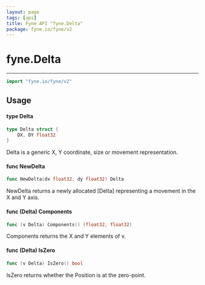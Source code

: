 ```yaml
---
layout: page
tags: [api]
title: Fyne API "fyne.Delta"
package: fyne.io/fyne/v2
---
```


# fyne.Delta
---
```go
import "fyne.io/fyne/v2"
```

## Usage

#### type Delta

```go
type Delta struct {
	DX, DY float32
}
```

Delta is a generic X, Y coordinate, size or movement representation.

#### func  NewDelta

```go
func NewDelta(dx float32, dy float32) Delta
```
NewDelta returns a newly allocated [Delta] representing a movement in the X and Y axis.

#### func (Delta) Components

```go
func (v Delta) Components() (float32, float32)
```
Components returns the X and Y elements of v.

#### func (Delta) IsZero

```go
func (v Delta) IsZero() bool
```
IsZero returns whether the Position is at the zero-point.
